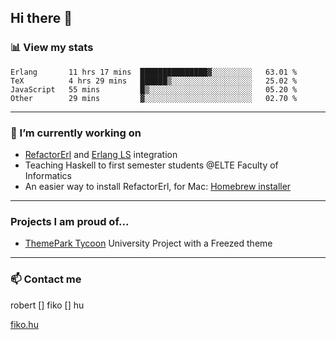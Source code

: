 ## Hi there 👋

### 📊 View my stats

<!--START_SECTION:waka-->

```text
Erlang       11 hrs 17 mins  ███████████████▓░░░░░░░░░   63.01 %
TeX          4 hrs 29 mins   ██████▒░░░░░░░░░░░░░░░░░░   25.02 %
JavaScript   55 mins         █▒░░░░░░░░░░░░░░░░░░░░░░░   05.20 %
Other        29 mins         ▓░░░░░░░░░░░░░░░░░░░░░░░░   02.70 %
```

<!--END_SECTION:waka-->


---

### 🔭 I’m currently working on
- [RefactorErl](https://plc.inf.elte.hu/erlang/) and [Erlang LS](https://erlang-ls.github.io) integration
- Teaching Haskell to first semester students @ELTE Faculty of Informatics
- An easier way to install RefactorErl, for Mac: [Homebrew installer](https://github.com/robertfiko/homebrew-referl-installer)

---
### Projects I am proud of...
- [ThemePark Tycoon](https://szofttech.inf.elte.hu/szofttech/public/csip-42) University Project with a Freezed theme
---


### 📫 Contact me
robert [] fiko [] hu

[fiko.hu](https://fiko.hu)


<!--
**robertfiko/robertfiko** is a ✨ _special_ ✨ repository because its `README.md` (this file) appears on your GitHub profile.

Here are some ideas to get you started:

- 🔭 I’m currently working on ...
- 🌱 I’m currently learning ...
- 👯 I’m looking to collaborate on ...
- 🤔 I’m looking for help with ...
- 💬 Ask me about ...
- 📫 How to reach me: ...
- 😄 Pronouns: ...
- ⚡ Fun fact: ...
-->
